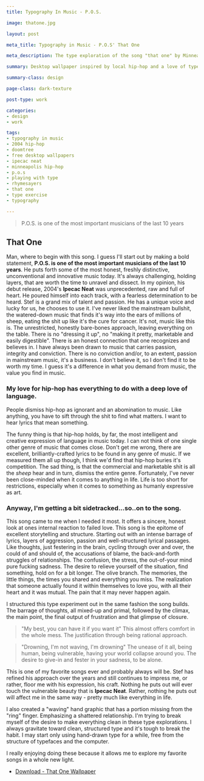 ```yaml
---
title: Typography In Music - P.O.S.

image: thatone.jpg

layout: post

meta_title: Typography in Music - P.O.S' That One

meta_description: The type exploration of the song "that one" by Minneapolis hip-hop artist, P.O.S.

summary: Desktop wallpaper inspired by local hip-hop and a love of type. This is That One.

summary-class: design

page-class: dark-texture

post-type: work

categories:
- design
- work

tags:
- typography in music
- 2004 hip-hop
- doomtree
- free desktop wallpapers
- ipecac neat
- minneapolis hip-hop
- p.o.s
- playing with type
- rhymesayers
- that one
- type exercise
- typography

---
```


>P.O.S. is one of the most important musicians of the last 10 years

## That One
Man, where to begin with this song. I guess I'll start out by making a bold statement, **P.O.S. is one of the most important musicians of the last 10 years**. He puts forth some of the most honest, freshly distinctive, unconventional and innovative music today. It's always challenging, holding layers, that are worth the time to unravel and dissect. In my opinion, his debut release, 2004's **Ipecac Neat** was unprecedented, raw and full of heart. He poured himself into each track, with a fearless determination to be heard. Stef is a grand mix of talent and passion. He has a unique voice and lucky for us, he chooses to use it. I've never liked the mainstream bullshit, the watered-down music that finds it's way into the ears of millions of sheep, eating the shit up like it's the cure for cancer. It's not, music like this is. The unrestricted, honestly bare-bones approach, leaving everything on the table. There is no "dressing it up", no "making it pretty, marketable and easily digestible". There is an honest connection that one recognizes and believes in. I have always been drawn to music that carries passion, integrity and conviction. There is no conviction and/or, to an extent, passion in mainstream music, it's a business. I don't believe it, so I don't find it to be worth my time. I guess it's a difference in what you demand from music, the value you find in music.

### My love for hip-hop has everything to do with a deep love of language.
People dismiss hip-hop as ignorant and an abomination to music. Like anything, you have to sift through the shit to find what matters. I want to hear lyrics that mean something.

The funny thing is that hip-hop holds, by far, the most intelligent and creative expression of language in music today. I can not think of one single other genre of music that comes close. Don't get me wrong, there are excellent, brilliantly-crafted lyrics to be found in any genre of music. If we measured them all up though, I think we'd find that hip-hop buries it's competition. The sad thing, is that the commercial and marketable shit is all the <em>sheep</em> hear and in turn, dismiss the entire genre.  Fortunately, I've never been close-minded when it comes to anything in life. Life is too short for restrictions, especially when it comes to something as humanly expressive as art.

### Anyway, I'm getting a bit sidetracked...so..on to the song.
This song came to me when I needed it most. It offers a sincere, honest look at ones internal reaction to failed love. This song is the epitome of excellent storytelling and structure. Starting out with an intense barrage of lyrics, layers of aggression, passion and well-structured lyrical passages. Like thoughts, just festering in the brain, cycling through over and over, the could of and should of, the accusations of blame, the back-and-forth struggles of relationships. The confusion, the stress, the out-of-your mind pure fucking sadness. The desire to relieve yourself of the situation, find something, hold on for a bit longer. The olive branch. The memories, the little things, the times you shared and everything you miss. The realization that someone actually found it within themselves to  love you, with all their heart and it was mutual. The pain that it may never happen again.

I structured this type experiment out in the same fashion the song builds.
The barrage of thoughts, all mixed-up and primal, followed by the climax, the main point, the final output of frustration and that glimpse of closure.

>"My best, you can have it if you want it"
This almost offers comfort in the whole mess. The justification through being rational approach.

>"Drowning, I'm not waving, I'm drowning"
The unease of it all, being human, being vulnerable, having your world collapse around you. The desire to give-in and fester in your sadness, to be alone.

This is one of my favorite songs ever and probably always will be.
Stef has refined his approach over the years and still continues to impress me, or rather, floor me with his expression, his craft. Nothing he puts out will ever touch the vulnerable beauty that is **Ipecac Neat**. Rather, nothing he puts out will affect me in the same way - pretty much like everything in life.

I also created a "waving" hand graphic that has a portion missing from the "ring" finger. Emphasizing a shattered relationship. I'm trying to break myself of the desire to make everything clean in these type explorations. I always gravitate toward clean, structured type and it's tough to break the habit. I may start only using hand-drawn type for a while, free from the structure of typefaces and the computer.

I really enjoying doing these because it allows me to explore my favorite songs in a whole new light.


<ul class="downloads">
  <li><a href="/assets/downloads/blog/images/thatone-wallpaper.jpg">Download - That One Wallpaper</a></li>
</ul>
